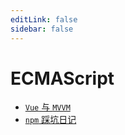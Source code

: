 ```yaml
---
editLink: false
sidebar: false
---
```

# ECMAScript

- [`Vue` 与 `MVVM`](Vue和MVVM.md)
- [`npm` 踩坑日记](npm踩坑日记.md)
